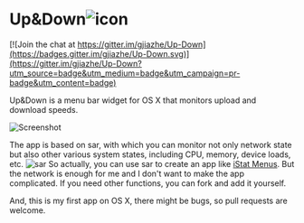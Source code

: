 # Up&Down![icon](screenshot/icon.png)

[![Join the chat at https://gitter.im/gjiazhe/Up-Down](https://badges.gitter.im/gjiazhe/Up-Down.svg)](https://gitter.im/gjiazhe/Up-Down?utm_source=badge&utm_medium=badge&utm_campaign=pr-badge&utm_content=badge)

Up&Down is a menu bar widget for OS X that monitors upload and download speeds.

![Screenshot](screenshot/1.png)

The app is based on sar, with which you can monitor not only network state but also other various system states, including CPU, memory, device loads, etc.
![sar](screenshot/2.png)
So actually, you can use sar to create an app like [iStat Menus](https://bjango.com/mac/istatmenus/). But the network is enough for me and I don't want to make the app complicated. If you need other functions, you can fork and add it yourself.

And, this is my first app on OS X, there might be bugs, so pull requests are welcome.
